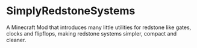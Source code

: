# SimplyRedstoneSystems
A Minecraft Mod that introduces many little utilities for redstone like gates, clocks and flipflops, making redstone systems simpler, compact and cleaner.
